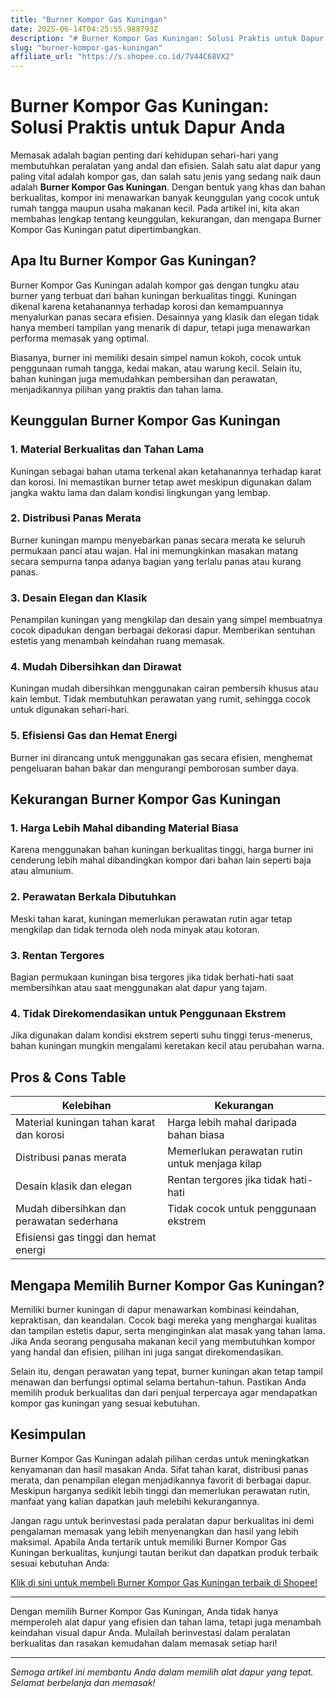 ```yaml
---
title: "Burner Kompor Gas Kuningan"
date: 2025-06-14T04:25:55.988793Z
description: "# Burner Kompor Gas Kuningan: Solusi Praktis untuk Dapur Anda..."
slug: "burner-kompor-gas-kuningan"
affiliate_url: "https://s.shopee.co.id/7V44C68VX2"
---
```

# Burner Kompor Gas Kuningan: Solusi Praktis untuk Dapur Anda

Memasak adalah bagian penting dari kehidupan sehari-hari yang membutuhkan peralatan yang andal dan efisien. Salah satu alat dapur yang paling vital adalah kompor gas, dan salah satu jenis yang sedang naik daun adalah **Burner Kompor Gas Kuningan**. Dengan bentuk yang khas dan bahan berkualitas, kompor ini menawarkan banyak keunggulan yang cocok untuk rumah tangga maupun usaha makanan kecil. Pada artikel ini, kita akan membahas lengkap tentang keunggulan, kekurangan, dan mengapa Burner Kompor Gas Kuningan patut dipertimbangkan.

## Apa Itu Burner Kompor Gas Kuningan?

Burner Kompor Gas Kuningan adalah kompor gas dengan tungku atau burner yang terbuat dari bahan kuningan berkualitas tinggi. Kuningan dikenal karena ketahanannya terhadap korosi dan kemampuannya menyalurkan panas secara efisien. Desainnya yang klasik dan elegan tidak hanya memberi tampilan yang menarik di dapur, tetapi juga menawarkan performa memasak yang optimal.

Biasanya, burner ini memiliki desain simpel namun kokoh, cocok untuk penggunaan rumah tangga, kedai makan, atau warung kecil. Selain itu, bahan kuningan juga memudahkan pembersihan dan perawatan, menjadikannya pilihan yang praktis dan tahan lama.

## Keunggulan Burner Kompor Gas Kuningan

### 1. Material Berkualitas dan Tahan Lama

Kuningan sebagai bahan utama terkenal akan ketahanannya terhadap karat dan korosi. Ini memastikan burner tetap awet meskipun digunakan dalam jangka waktu lama dan dalam kondisi lingkungan yang lembap.

### 2. Distribusi Panas Merata

Burner kuningan mampu menyebarkan panas secara merata ke seluruh permukaan panci atau wajan. Hal ini memungkinkan masakan matang secara sempurna tanpa adanya bagian yang terlalu panas atau kurang panas.

### 3. Desain Elegan dan Klasik

Penampilan kuningan yang mengkilap dan desain yang simpel membuatnya cocok dipadukan dengan berbagai dekorasi dapur. Memberikan sentuhan estetis yang menambah keindahan ruang memasak.

### 4. Mudah Dibersihkan dan Dirawat

Kuningan mudah dibersihkan menggunakan cairan pembersih khusus atau kain lembut. Tidak membutuhkan perawatan yang rumit, sehingga cocok untuk digunakan sehari-hari.

### 5. Efisiensi Gas dan Hemat Energi

Burner ini dirancang untuk menggunakan gas secara efisien, menghemat pengeluaran bahan bakar dan mengurangi pemborosan sumber daya.

## Kekurangan Burner Kompor Gas Kuningan

### 1. Harga Lebih Mahal dibanding Material Biasa

Karena menggunakan bahan kuningan berkualitas tinggi, harga burner ini cenderung lebih mahal dibandingkan kompor dari bahan lain seperti baja atau almunium.

### 2. Perawatan Berkala Dibutuhkan

Meski tahan karat, kuningan memerlukan perawatan rutin agar tetap mengkilap dan tidak ternoda oleh noda minyak atau kotoran.

### 3. Rentan Tergores

Bagian permukaan kuningan bisa tergores jika tidak berhati-hati saat membersihkan atau saat menggunakan alat dapur yang tajam.

### 4. Tidak Direkomendasikan untuk Penggunaan Ekstrem

Jika digunakan dalam kondisi ekstrem seperti suhu tinggi terus-menerus, bahan kuningan mungkin mengalami keretakan kecil atau perubahan warna.

## Pros & Cons Table

| Kelebihan                               | Kekurangan                                          |
|------------------------------------------|-----------------------------------------------------|
| Material kuningan tahan karat dan korosi | Harga lebih mahal daripada bahan biasa             |
| Distribusi panas merata                  | Memerlukan perawatan rutin untuk menjaga kilap  |
| Desain klasik dan elegan                 | Rentan tergores jika tidak hati-hati             |
| Mudah dibersihkan dan perawatan sederhana | Tidak cocok untuk penggunaan ekstrem             |
| Efisiensi gas tinggi dan hemat energi  |                                                     |

## Mengapa Memilih Burner Kompor Gas Kuningan?

Memiliki burner kuningan di dapur menawarkan kombinasi keindahan, kepraktisan, dan keandalan. Cocok bagi mereka yang menghargai kualitas dan tampilan estetis dapur, serta menginginkan alat masak yang tahan lama. Jika Anda seorang pengusaha makanan kecil yang membutuhkan kompor yang handal dan efisien, pilihan ini juga sangat direkomendasikan.

Selain itu, dengan perawatan yang tepat, burner kuningan akan tetap tampil menawan dan berfungsi optimal selama bertahun-tahun. Pastikan Anda memilih produk berkualitas dan dari penjual terpercaya agar mendapatkan kompor gas kuningan yang sesuai kebutuhan.

## Kesimpulan

Burner Kompor Gas Kuningan adalah pilihan cerdas untuk meningkatkan kenyamanan dan hasil masakan Anda. Sifat tahan karat, distribusi panas merata, dan penampilan elegan menjadikannya favorit di berbagai dapur. Meskipun harganya sedikit lebih tinggi dan memerlukan perawatan rutin, manfaat yang kalian dapatkan jauh melebihi kekurangannya.

Jangan ragu untuk berinvestasi pada peralatan dapur berkualitas ini demi pengalaman memasak yang lebih menyenangkan dan hasil yang lebih maksimal. Apabila Anda tertarik untuk memiliki Burner Kompor Gas Kuningan berkualitas, kunjungi tautan berikut dan dapatkan produk terbaik sesuai kebutuhan Anda:

[Klik di sini untuk membeli Burner Kompor Gas Kuningan terbaik di Shopee!](https://s.shopee.co.id/7V44C68VX2)

---

Dengan memilih Burner Kompor Gas Kuningan, Anda tidak hanya memperoleh alat dapur yang efisien dan tahan lama, tetapi juga menambah keindahan visual dapur Anda. Mulailah berinvestasi dalam peralatan berkualitas dan rasakan kemudahan dalam memasak setiap hari!

---

*Semoga artikel ini membantu Anda dalam memilih alat dapur yang tepat. Selamat berbelanja dan memasak!*
